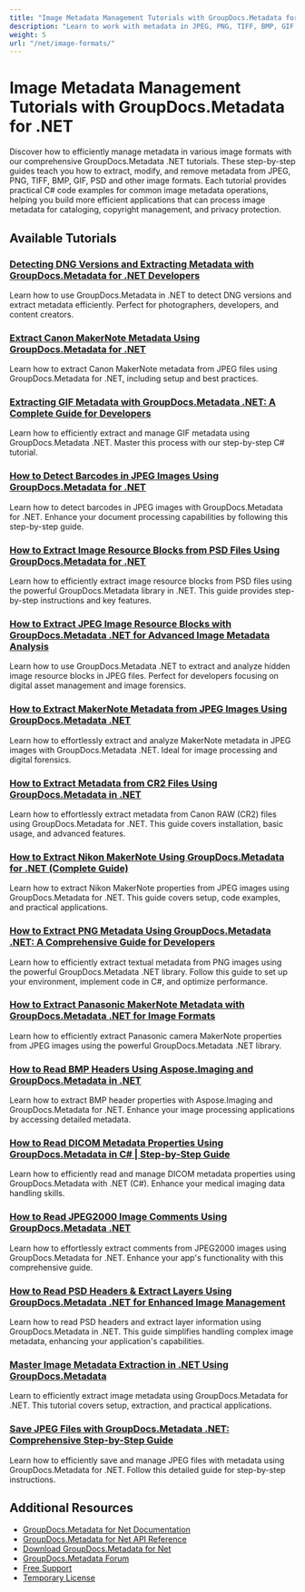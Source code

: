 ```yaml
---
title: "Image Metadata Management Tutorials with GroupDocs.Metadata for .NET"
description: "Learn to work with metadata in JPEG, PNG, TIFF, BMP, GIF and other image formats with these GroupDocs.Metadata .NET tutorials."
weight: 5
url: "/net/image-formats/"
---
```


# Image Metadata Management Tutorials with GroupDocs.Metadata for .NET

Discover how to efficiently manage metadata in various image formats with our comprehensive GroupDocs.Metadata .NET tutorials. These step-by-step guides teach you how to extract, modify, and remove metadata from JPEG, PNG, TIFF, BMP, GIF, PSD and other image formats. Each tutorial provides practical C# code examples for common image metadata operations, helping you build more efficient applications that can process image metadata for cataloging, copyright management, and privacy protection.

## Available Tutorials

### [Detecting DNG Versions and Extracting Metadata with GroupDocs.Metadata for .NET Developers](./detect-dng-versions-groupdocs-metadata-net/)
Learn how to use GroupDocs.Metadata in .NET to detect DNG versions and extract metadata efficiently. Perfect for photographers, developers, and content creators.

### [Extract Canon MakerNote Metadata Using GroupDocs.Metadata for .NET](./extract-canon-maker-note-groupdocs-metadata-net/)
Learn how to extract Canon MakerNote metadata from JPEG files using GroupDocs.Metadata for .NET, including setup and best practices.

### [Extracting GIF Metadata with GroupDocs.Metadata .NET&#58; A Complete Guide for Developers](./mastering-gif-metadata-extraction-groupdocs-metadata-net/)
Learn how to efficiently extract and manage GIF metadata using GroupDocs.Metadata .NET. Master this process with our step-by-step C# tutorial.

### [How to Detect Barcodes in JPEG Images Using GroupDocs.Metadata for .NET](./detect-barcodes-jpeg-groupdocs-metadata-net/)
Learn how to detect barcodes in JPEG images with GroupDocs.Metadata for .NET. Enhance your document processing capabilities by following this step-by-step guide.

### [How to Extract Image Resource Blocks from PSD Files Using GroupDocs.Metadata for .NET](./extract-image-resource-blocks-psd-groupdocs-metadata-net/)
Learn how to efficiently extract image resource blocks from PSD files using the powerful GroupDocs.Metadata library in .NET. This guide provides step-by-step instructions and key features.

### [How to Extract JPEG Image Resource Blocks with GroupDocs.Metadata .NET for Advanced Image Metadata Analysis](./extract-jpeg-image-resource-blocks-groupdocs-metadata-dotnet/)
Learn how to use GroupDocs.Metadata .NET to extract and analyze hidden image resource blocks in JPEG files. Perfect for developers focusing on digital asset management and image forensics.

### [How to Extract MakerNote Metadata from JPEG Images Using GroupDocs.Metadata .NET](./extract-maker-note-groupdocs-metadata-net/)
Learn how to effortlessly extract and analyze MakerNote metadata in JPEG images with GroupDocs.Metadata .NET. Ideal for image processing and digital forensics.

### [How to Extract Metadata from CR2 Files Using GroupDocs.Metadata in .NET](./extract-cr2-metadata-groupdocs-metadata-net/)
Learn how to effortlessly extract metadata from Canon RAW (CR2) files using GroupDocs.Metadata for .NET. This guide covers installation, basic usage, and advanced features.

### [How to Extract Nikon MakerNote Using GroupDocs.Metadata for .NET (Complete Guide)](./extract-nikon-maker-note-groupdocs-metadata-net/)
Learn how to extract Nikon MakerNote properties from JPEG images using GroupDocs.Metadata for .NET. This guide covers setup, code examples, and practical applications.

### [How to Extract PNG Metadata Using GroupDocs.Metadata .NET&#58; A Comprehensive Guide for Developers](./extract-png-metadata-groupdocs-metadata-net/)
Learn how to efficiently extract textual metadata from PNG images using the powerful GroupDocs.Metadata .NET library. Follow this guide to set up your environment, implement code in C#, and optimize performance.

### [How to Extract Panasonic MakerNote Metadata with GroupDocs.Metadata .NET for Image Formats](./extract-panasonic-maker-note-groupdocs-metadata-net/)
Learn how to efficiently extract Panasonic camera MakerNote properties from JPEG images using the powerful GroupDocs.Metadata .NET library.

### [How to Read BMP Headers Using Aspose.Imaging and GroupDocs.Metadata in .NET](./read-bmp-headers-aspose-imaging-groupdocs-metadata-net/)
Learn how to extract BMP header properties with Aspose.Imaging and GroupDocs.Metadata for .NET. Enhance your image processing applications by accessing detailed metadata.

### [How to Read DICOM Metadata Properties Using GroupDocs.Metadata in C# | Step-by-Step Guide](./groupdocs-metadata-csharp-dicom-metadata/)
Learn how to efficiently read and manage DICOM metadata properties using GroupDocs.Metadata with .NET (C#). Enhance your medical imaging data handling skills.

### [How to Read JPEG2000 Image Comments Using GroupDocs.Metadata .NET](./mastering-jpeg2000-image-comment-reading-groupdocs-metadata-dotnet/)
Learn how to effortlessly extract comments from JPEG2000 images using GroupDocs.Metadata for .NET. Enhance your app's functionality with this comprehensive guide.

### [How to Read PSD Headers & Extract Layers Using GroupDocs.Metadata .NET for Enhanced Image Management](./read-psd-headers-extract-layers-groupdocs-metadata-net/)
Learn how to read PSD headers and extract layer information using GroupDocs.Metadata in .NET. This guide simplifies handling complex image metadata, enhancing your application's capabilities.

### [Master Image Metadata Extraction in .NET Using GroupDocs.Metadata](./groupdocs-metadata-dotnet-image-metadata-extraction/)
Learn to efficiently extract image metadata using GroupDocs.Metadata for .NET. This tutorial covers setup, extraction, and practical applications.

### [Save JPEG Files with GroupDocs.Metadata .NET&#58; Comprehensive Step-by-Step Guide](./save-jpeg-groupdocs-metadata-net-guide/)
Learn how to efficiently save and manage JPEG files with metadata using GroupDocs.Metadata for .NET. Follow this detailed guide for step-by-step instructions.

## Additional Resources

- [GroupDocs.Metadata for Net Documentation](https://docs.groupdocs.com/metadata/net/)
- [GroupDocs.Metadata for Net API Reference](https://reference.groupdocs.com/metadata/net/)
- [Download GroupDocs.Metadata for Net](https://releases.groupdocs.com/metadata/net/)
- [GroupDocs.Metadata Forum](https://forum.groupdocs.com/c/metadata)
- [Free Support](https://forum.groupdocs.com/)
- [Temporary License](https://purchase.groupdocs.com/temporary-license/)
